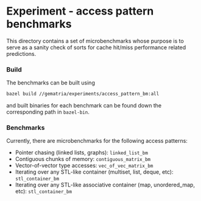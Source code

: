 # Experiment - access pattern benchmarks

This directory contains a set of microbenchmarks whose purpose 
is to serve as a sanity check of sorts for cache hit/miss performance 
related predictions.

### Build

The benchmarks can be built using
```bash
bazel build //gematria/experiments/access_pattern_bm:all
```
and built binaries for each benchmark can be found down the corresponding 
path in `bazel-bin`.

### Benchmarks

Currently, there are microbenchmarks for the following access patterns:

 * Pointer chasing (linked lists, graphs): `linked_list_bm`
 * Contiguous chunks of memory: `contiguous_matrix_bm`
 * Vector-of-vector type accesses: `vec_of_vec_matrix_bm`
 * Iterating over any STL-like container (multiset, list, deque, etc): `stl_container_bm`
 * Iterating over any STL-like associative container (map, unordered_map, etc): `stl_container_bm`